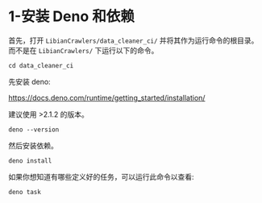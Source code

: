 # 1-安装 Deno 和依赖

首先，打开 `LibianCrawlers/data_cleaner_ci/` 并将其作为运行命令的根目录。而不是在 `LibianCrawlers/` 下运行以下的命令。

```shell
cd data_cleaner_ci
```

先安装 deno:

https://docs.deno.com/runtime/getting_started/installation/

建议使用 >2.1.2 的版本。

```shell
deno --version
```

然后安装依赖。

```shell
deno install
```

如果你想知道有哪些定义好的任务，可以运行此命令以查看:

```shell
deno task
```
